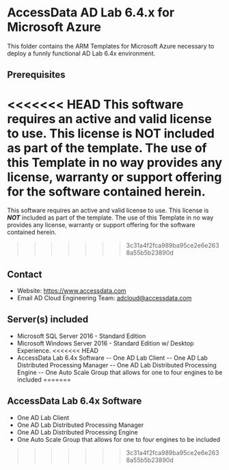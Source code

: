 # AccessData AD Lab 6.4.x for Microsoft Azure

This folder contains the ARM Templates for Microsoft Azure necessary to deploy a funnly functional AD Lab 6.4x environment.

## Prerequisites

<<<<<<< HEAD
This software requires an active and valid license to use. This license is NOT included as part of the template. The use of this Template in no way provides any license, warranty or support offering for the software contained herein.
=======
This software requires an active and valid license to use. This license is _**NOT**_ included as part of the template. The use of this Template in no way provides any license, warranty or support offering for the software contained herein.
>>>>>>> 3c31a4f2fca989ba95ce2e6e2638a55b5b23890d

## Contact

- Website: https://www.accessdata.com
- Email AD Cloud Engineering Team: adcloud@accessdata.com

## Server(s) included

- Microsoft SQL Server 2016 - Standard Edition
- Microsoft Windows Server 2016 - Standard Edition w/ Desktop Experience.
<<<<<<< HEAD
- AccessData Lab 6.4x Software
-- One AD Lab Client
-- One AD Lab Distributed Processing Manager
-- One AD Lab Distributed Processing Engine
-- One Auto Scale Group that allows for one to four engines to be included
=======

## AccessData Lab 6.4x Software
- One AD Lab Client
- One AD Lab Distributed Processing Manager
- One AD Lab Distributed Processing Engine
- One Auto Scale Group that allows for one to four engines to be included
>>>>>>> 3c31a4f2fca989ba95ce2e6e2638a55b5b23890d
```
